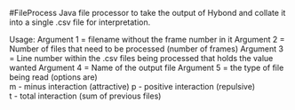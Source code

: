 #FileProcess
Java file processor to take the output of Hybond and collate it into a single .csv file for interpretation.

Usage: 
             Argument 1 = filename without the frame number in it
             Argument 2 = Number of files that need to be processed (number of frames)
             Argument 3 = Line number within the .csv files being processed that holds the value wanted
             Argument 4 = Name of the output file
             Argument 5 = the type of file being read (options are)  
                            m - minus interaction (attractive)
                            p - positive interaction (repulsive)               
                            t - total interaction (sum of previous files)

